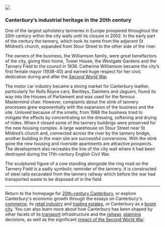 <a href="https://dev.visual-essays.app"><img src="https://dev-visual-essays.netlify.app/images/ve-button.png"/></a>
<param author="Richard Maltby" banner="https://stor.artstor.org/stor/c35dcc83-8c83-4e82-8a7e-0d012287b919" layout="vtl" title="20th-Century Canterbury: Industrial" ve-config=""/>

<param aliases="Canterbury" eid="Q29303" ve-entity=""/>
<param aliases="St Mildred" eid="Q17529474" ve-entity=""/>
<param aliases="tannery" eid="Q3515239" ve-entity=""/>
<param aliases="mayor" eid="Q20089350" ve-entity=""/>
<param aliases="Houses of Parliament" eid="Q62408" ve-entity=""/>
<param aliases="Catherine Williamson" eid="Q28921788" ve-entity=""/>
<param aliases="Tower House" eid="Q26534635" ve-entity=""/>

### Canterbury’s industrial heritage in the 20th century

One of the largest upholstery tanneries in Europe prospered throughout the 20th century within the city walls until its closure in 2002. In the early part of the century the tannery, which took its name from the adjacent St Mildred’s church, expanded from Stour Street to the other side of the river.
<param ve-image-v2 manifest="https://iiif.juncture-digital.org/wc:1920px-St_Mildred%27s_Church_-_panoramio_-_Jean_Marc_Gfp.jpg/manifest.json">
<param center="Q17529474" ve-map="" zoom="15"/>

The owners of the business, the Williamson family, were great benefactors of the city, giving their home, Tower House, the Westgate Gardens and the Tannery Field to the council in 1936. Catherine Williamson became the city’s first female mayor (1938-40) and earned huge respect for her civic dedication during and after the [Second World War](/canterbury/20c-canterbury-ww2).
<param ve-image-v2 manifest="https://iiif.juncture-digital.org/wc:Westgate_Gardens_5.JPG/manifest.json">
<param center="Q26534635" ve-map="" zoom="15"/>

The motor car industry became a strong market for Canterbury leather, particularly for Rolls Royce cars, Bentleys, Daimlers and Jaguars, found its way into the Houses of Parliament and was used for the famous Mastermind chair. However, complaints about the stink of tannery processes grew exponentially with the expansion of the business and the site. Unloved because of the smells, from 1988 the business tried to mitigate the effects by concentrating on the dressing, softening and drying of hides. When it closed some of the tannery buildings were preserved for the new housing complex. A large warehouse on Stour Street near St Mildred’s church and, connected across the river by the tannery bridge, another building in the main site are successful conversions. With the stink gone the new housing and riverside apartments are attractive prospects. The development also recreates the line of the city wall where it had been destroyed during the 17th-century English Civil War.
<param center="Q17529474" ve-map="" zoom="16"/>

The sculptured figure of a cow standing alongside the ring road on the Tannery Field is a sadly symbolic reminder of the tannery. It is constructed of steel rails excavated from the tannery railway which before the war had transported waste to be disposed of in the field.
<param attribution="Martin Crowther, by kind permission" label="Tannery Field bull" url="https://stor.artstor.org/stor/c2a24edf-49f6-48fd-9c29-11731fb15d16" ve-image=""/>
<param attribution="Martin Crowther, by kind permission" label="Tannery Field bull" url="https://stor.artstor.org/stor/40ca319d-06b9-453b-8435-5cb7cf2a7946" ve-image=""/>

***

Return to the homepage for [20th-century Canterbury](/canterbury/20c-canterbury-home), or explore Canterbury's economic growth through the essays on Canterbury's [commerce](/canterbury/20c-canterbury-commerce), its [retail industry](/canterbury/20c-canterbury-retail-store) and [trading estates](/canterbury/20c-canterbury-trading-estates), or Canterbury as a [boom city](/canterbury/20c-canterbury-boom-city). You can also learn more about how Canterbury has been shaped by other facets of its [transport](/canterbury/20c-canterbury-transport) infrastructure and the [railway](canterbury/20c-canterbury-railway), [planning](/canterbury/20c-canterbury-planning) decisions, as well as the significant [impact of the Second World War](/canterbury/20c-canterbury-ww2).
<param ve-image-v2 manifest="https://iiif.juncture-digital.org/wc:1557px-Canterbury_Cathedral_-_Portal_Nave_Cross-spire.jpeg/manifest.json"> 
